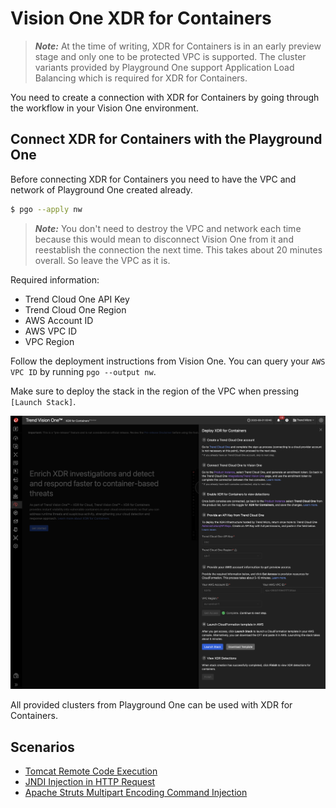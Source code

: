 # Vision One XDR for Containers

> ***Note:*** At the time of writing, XDR for Containers is in an early preview stage and only one to be protected VPC is supported. The cluster variants provided by Playground One support Application Load Balancing which is required for XDR for Containers.

You need to create a connection with XDR for Containers by going through the workflow in your Vision One environment.

## Connect XDR for Containers with the Playground One

Before connecting XDR for Containers you need to have the VPC and network of Playground One created already.

```sh
$ pgo --apply nw
```

> ***Note:*** You don't need to destroy the VPC and network each time because this would mean to disconnect Vision One from it and reestablish the connection the next time. This takes about 20 minutes overall. So leave the VPC as it is.

Required information:

- Trend Cloud One API Key
- Trend Cloud One Region
- AWS Account ID
- AWS VPC ID
- VPC Region

Follow the deployment instructions from Vision One. You can query your `AWS VPC ID` by running `pgo --output nw`.

Make sure to deploy the stack in the region of the VPC when pressing `[Launch Stack]`.

![alt text](images/xdr-for-containers-01.png "Connect VPC")

All provided clusters from Playground One can be used with XDR for Containers.

## Scenarios

- [Tomcat Remote Code Execution](../scenarios/xdr-for-containers-ecs-tomcat-rce.md)
- [JNDI Injection in HTTP Request](../scenarios/xdr-for-containers-ecs-log4j.md)
- [Apache Struts Multipart Encoding Command Injection](../scenarios/xdr-for-containers-ecs-struts.md)
